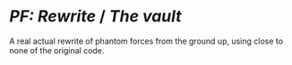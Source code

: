 # *PF: Rewrite* / *The vault*

A real actual rewrite of phantom forces from the ground up, using close to none of the original code.

